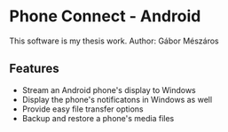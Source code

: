 # Phone Connect - Android

This software is my thesis work.
Author: Gábor Mészáros

## Features
- Stream an Android phone's display to Windows
- Display the phone's notificatons in Windows as well
- Provide easy file transfer options
- Backup and restore a phone's media files
